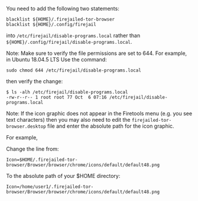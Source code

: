 You need to add the following two statements:
```
blacklist ${HOME}/.firejailed-tor-browser
blacklist ${HOME}/.config/firejail
```
into `/etc/firejail/disable-programs.local` rather than `${HOME}/.config/firejail/disable-programs.local`.

Note: Make sure to verify the file permissions are set to 644. For example, in Ubuntu 18.04.5 LTS Use the command:
```
sudo chmod 644 /etc/firejail/disable-programs.local
```
then verify the change:
```
$ ls -alh /etc/firejail/disable-programs.local
-rw-r--r-- 1 root root 77 Oct  6 07:16 /etc/firejail/disable-programs.local
```

Note: If the icon graphic does not appear in the Firetools menu (e.g. you see text characters) then you may also need to edit the `firejailed-tor-browser.desktop` file and enter the absolute path for the icon graphic.

For example,

Change the line from:

`Icon=$HOME/.firejailed-tor-browser/Browser/browser/chrome/icons/default/default48.png`

To the absolute path of your $HOME directory:

`Icon=/home/user1/.firejailed-tor-browser/Browser/browser/chrome/icons/default/default48.png`
